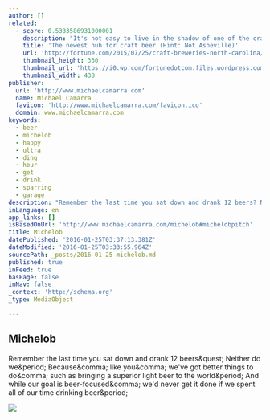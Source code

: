 ```yaml
---
author: []
related:
  - score: 0.5333586931000001
    description: "It's not easy to live in the shadow of one of the craft beer capitals of America. Asheville, N.C. is widely recognized as one of the hotspots of craft - arguably the hotspot in the Southeast. But 128 miles to the east, the state's business hub and biggest city is starting to build a reputation of its own."
    title: 'The newest hub for craft beer (Hint: Not Asheville)'
    url: 'http://fortune.com/2015/07/25/craft-breweries-north-carolina/'
    thumbnail_height: 330
    thumbnail_url: 'https://i0.wp.com/fortunedotcom.files.wordpress.com/2015/07/charlotte-beer.jpeg?fit=440%2C330&quality=80&strip'
    thumbnail_width: 438
publisher:
  url: 'http://www.michaelcamarra.com'
  name: Michael Camarra
  favicon: 'http://www.michaelcamarra.com/favicon.ico'
  domain: www.michaelcamarra.com
keywords:
  - beer
  - michelob
  - happy
  - ultra
  - ding
  - hour
  - get
  - drink
  - sparring
  - garage
description: "Remember the last time you sat down and drank 12 beers? Neither do we. Because, like you, we've got better things to do, such as bringing a superior light beer to the world. And while our goal is beer-focused, we'd never get it done if we spent all of our time drinking beer."
inLanguage: en
app_links: []
isBasedOnUrl: 'http://www.michaelcamarra.com/michelob#michelobpitch'
title: Michelob
datePublished: '2016-01-25T03:37:13.381Z'
dateModified: '2016-01-25T03:33:55.964Z'
sourcePath: _posts/2016-01-25-michelob.md
published: true
inFeed: true
hasPage: false
inNav: false
_context: 'http://schema.org'
_type: MediaObject

---
```

<article style=""><h1>Michelob</h1><p>Remember the last time you sat down and drank 12 beers&amp;quest; Neither do we&amp;period; Because&amp;comma; like you&amp;comma; we've got better things to do&amp;comma; such as bringing a superior light beer to the world&amp;period; And while our goal is beer-focused&amp;comma; we'd never get it done if we spent all of our time drinking beer&amp;period;</p><img src="http://static1.squarespace.com/static/54dea7d5e4b045091b12175e/t/54e8f2fae4b08d8eee40ddda/1424552705174/Balance_Presentation_141204PM43.jpg" /></article>